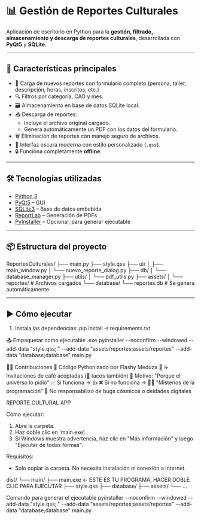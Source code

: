 # 📊 Gestión de Reportes Culturales

Aplicación de escritorio en Python para la **gestión, filtrado, almacenamiento y descarga de reportes culturales**, desarrollada con **PyQt5** y **SQLite**.

---

## 🚀 Características principales

- 📁 Carga de nuevos reportes con formulario completo (persona, taller, descripción, horas, inscritos, etc.)
- 🔍 Filtros por categoría, CAO y mes.
- 🗃️ Almacenamiento en base de datos SQLite local.
- 📥 Descarga de reportes:
  - Incluye el archivo original cargado.
  - Genera automáticamente un PDF con los datos del formulario.
- 🗑️ Eliminación de reportes con manejo seguro de archivos.
- 🌙 Interfaz oscura moderna con estilo personalizado (`.qss`).
- 🔒 Funciona completamente **offline**.

---

## 🛠️ Tecnologías utilizadas

- [Python 3](https://www.python.org/)
- [PyQt5](https://pypi.org/project/PyQt5/) – GUI
- [SQLite3](https://www.sqlite.org/index.html) – Base de datos embebida
- [ReportLab](https://www.reportlab.com/) – Generación de PDFs
- [PyInstaller](https://pyinstaller.org/) – Opcional, para generar ejecutable

---

## 📦 Estructura del proyecto

ReportesCulturales/
├── main.py
├── style.qss
├── ui/
│ ├── main_window.py
│ └── nuevo_reporte_dialog.py
├── db/
│ └── database_manager.py
├── utils/
│ └── pdf_utils.py
├── assets/
│ └── reportes/ # Archivos cargados
└── database/
└── reportes.db # Se genera automáticamente

---

## ▶️ Cómo ejecutar

1. Instala las dependencias:
   pip install -r requirements.txt

📤 Empaquetar como ejecutable .exe
pyinstaller --noconfirm --windowed --add-data "style.qss;." --add-data "assets/reportes;assets/reportes" --add-data "database;database" main.py

🧑‍💻 Contribuciones
🐍 Código Pythonizado por Flashy Meduza 🐍
☕ Invitaciones de café aceptadas (🌮 tacos también)
🚀 Motivo: "Porque el universo lo pidió"
✅ Si funciona → 👍
❌ Si no funciona → 🤷‍♂️ "Misterios de la programación"
🚫 No responsabilizo de bugs cósmicos o deidades digitales

REPORTE CULTURAL APP

Cómo ejecutar:

1. Abre la carpeta.
2. Haz doble clic en 'main.exe'.
3. Si Windows muestra advertencia, haz clic en "Más información" y luego "Ejecutar de todas formas".

Requisitos:

- Solo copiar la carpeta. No necesita instalación ni conexión a Internet.

dist/
└── main/
├── main.exe ← ESTE ES TU PROGRAMA, HACER DOBLE CLIC PARA EJECUTAR
├── style.qss
├── database/
├── assets/
└── ...

Comando para generar el ejecutable
pyinstaller --noconfirm --windowed --add-data "style.qss;." --add-data "assets/reportes;assets/reportes" --add-data "database;database" main.py
